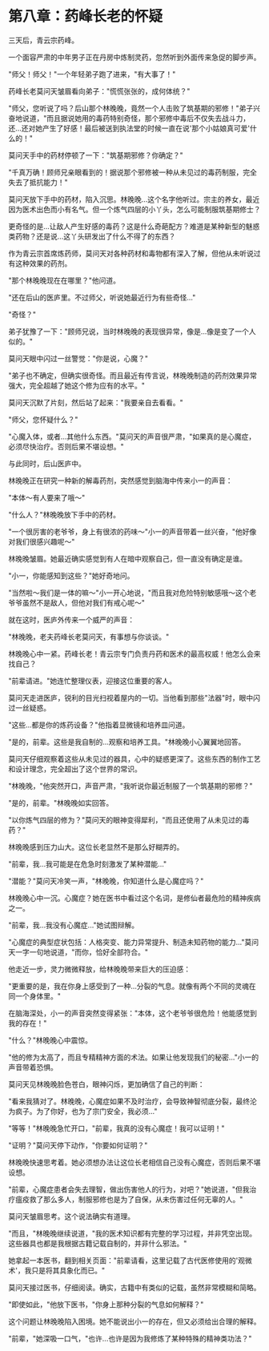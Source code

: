 # 第八章：药峰长老的怀疑

三天后，青云宗药峰。

一个面容严肃的中年男子正在丹房中炼制灵药，忽然听到外面传来急促的脚步声。

"师父！师父！"一个年轻弟子跑了进来，"有大事了！"

药峰长老莫问天皱眉看向弟子："慌慌张张的，成何体统？"

"师父，您听说了吗？后山那个林晚晚，竟然一个人击败了筑基期的邪修！"弟子兴奋地说道，"而且据说她用的毒药特别奇怪，那个邪修中毒后不仅失去战斗力，还...还对她产生了好感！最后被送到执法堂的时候一直在说'那个小姑娘真可爱'什么的！"

莫问天手中的药材停顿了一下："筑基期邪修？你确定？"

"千真万确！顾师兄亲眼看到的！据说那个邪修被一种从未见过的毒药制服，完全失去了抵抗能力！"

莫问天放下手中的药材，陷入沉思。林晚晚...这个名字他听过。宗主的养女，最近因为医术出色而小有名气。但一个炼气四层的小丫头，怎么可能制服筑基期修士？

更奇怪的是...让敌人产生好感的毒药？这是什么奇葩配方？难道是某种新型的魅惑类药物？还是说...这丫头研发出了什么不得了的东西？

作为青云宗首席炼药师，莫问天对各种药材和毒物都有深入了解，但他从未听说过有这种效果的药剂。

"那个林晚晚现在在哪里？"他问道。

"还在后山的医庐里。不过师父，听说她最近行为有些奇怪..."

"奇怪？"

弟子犹豫了一下："顾师兄说，当时林晚晚的表现很异常，像是...像是变了一个人似的。"

莫问天眼中闪过一丝警觉："你是说，心魔？"

"弟子也不确定，但确实很奇怪。而且最近有传言说，林晚晚制造的药剂效果异常强大，完全超越了她这个修为应有的水平。"

莫问天沉默了片刻，然后站了起来："我要亲自去看看。"

"师父，您怀疑什么？"

"心魔入体，或者...其他什么东西。"莫问天的声音很严肃，"如果真的是心魔症，必须尽快治疗。否则后果不堪设想。"

与此同时，后山医庐中。

林晚晚正在研究一种新的解毒药剂，突然感觉到脑海中传来小一的声音：

"本体～有人要来了哦～"

"什么人？"林晚晚放下手中的药材。

"一个很厉害的老爷爷，身上有很浓的药味～"小一的声音带着一丝兴奋，"他好像对我们很感兴趣呢～"

林晚晚皱眉。她最近确实感觉到有人在暗中观察自己，但一直没有确定是谁。

"小一，你能感知到这些？"她好奇地问。

"当然啦～我们是一体的嘛～"小一开心地说，"而且我对危险特别敏感哦～这个老爷爷虽然不是敌人，但他对我们有戒心呢～"

就在这时，医庐外传来一个威严的声音：

"林晚晚，老夫药峰长老莫问天，有事想与你谈谈。"

林晚晚心中一紧。药峰长老！青云宗专门负责丹药和医术的最高权威！他怎么会来找自己？

"前辈请进。"她连忙整理仪表，迎接这位重要的客人。

莫问天走进医庐，锐利的目光扫视着屋内的一切。当他看到那些"法器"时，眼中闪过一丝疑惑。

"这些...都是你的炼药设备？"他指着显微镜和培养皿问道。

"是的，前辈。这些是我自制的...观察和培养工具。"林晚晚小心翼翼地回答。

莫问天仔细观察着这些从未见过的器具，心中的疑惑更深了。这些东西的制作工艺和设计理念，完全超出了这个世界的常识。

"林晚晚，"他突然开口，声音严肃，"我听说你最近制服了一个筑基期的邪修？"

"是的，前辈。"林晚晚如实回答。

"以你炼气四层的修为？"莫问天的眼神变得犀利，"而且还使用了从未见过的毒药？"

林晚晚感到压力山大。这位长老显然不是那么好糊弄的。

"前辈，我...我可能是在危急时刻激发了某种潜能..."

"潜能？"莫问天冷笑一声，"林晚晚，你知道什么是心魔症吗？"

林晚晚心中一沉。心魔症？她在医书中看过这个名词，是修仙者最危险的精神疾病之一。

"前辈，我...我没有心魔症..."她试图辩解。

"心魔症的典型症状包括：人格突变、能力异常提升、制造未知药物的能力..."莫问天一字一句地说道，"而你，恰好全部符合。"

他走近一步，灵力微微释放，给林晚晚带来巨大的压迫感：

"更重要的是，我在你身上感受到了一种...分裂的气息。就像有两个不同的灵魂在同一个身体里。"

在脑海深处，小一的声音突然变得紧张："本体，这个老爷爷很危险！他能感觉到我的存在！"

"什么？"林晚晚心中震惊。

"他的修为太高了，而且专精精神方面的术法。如果让他发现我们的秘密..."小一的声音带着恐惧。

莫问天见林晚晚脸色苍白，眼神闪烁，更加确信了自己的判断：

"看来我猜对了。林晚晚，心魔症如果不及时治疗，会导致神智彻底分裂，最终沦为疯子。为了你好，也为了宗门安全，我必须..."

"等等！"林晚晚急忙开口，"前辈，我真的没有心魔症！我可以证明！"

"证明？"莫问天停下动作，"你要如何证明？"

林晚晚快速思考着。她必须想办法让这位长老相信自己没有心魔症，否则后果不堪设想。

"前辈，心魔症患者会失去理智，做出伤害他人的行为，对吧？"她说道，"但我治疗瘟疫救了那么多人，制服邪修也是为了自保，从未伤害过任何无辜的人。"

莫问天皱眉思考。这个说法确实有道理。

"而且，"林晚晚继续说道，"我的医术知识都有完整的学习过程，并非凭空出现。这些器具也都是我根据古籍记载自制的，并非什么邪法。"

她拿起一本医书，翻到相关页面："前辈请看，这里记载了古代医修使用的'观微术'，我只是将其具象化而已。"

莫问天接过医书，仔细阅读。确实，古籍中有类似的记载，虽然非常模糊和简略。

"即使如此，"他放下医书，"你身上那种分裂的气息如何解释？"

这个问题让林晚晚陷入困境。她不能说出小一的存在，但又必须给出合理的解释。

"前辈，"她深吸一口气，"也许...也许是因为我修炼了某种特殊的精神类功法？"
